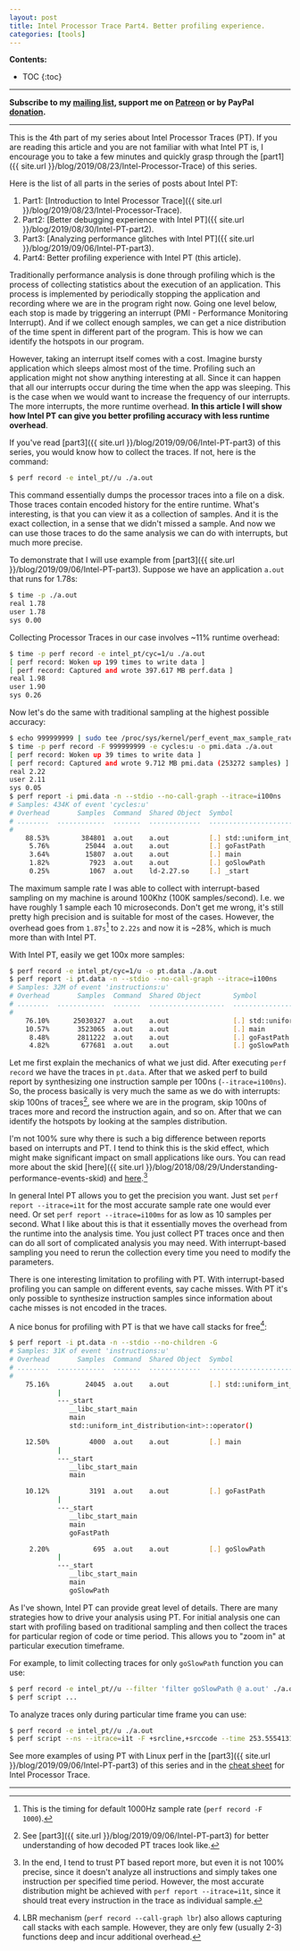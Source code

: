 ```yaml
---
layout: post
title: Intel Processor Trace Part4. Better profiling experience.
categories: [tools]
---
```


**Contents:**
* TOC
{:toc}

------
**Subscribe to my [mailing list](https://mailchi.mp/4eb73720aafe/easyperf), support me on [Patreon](https://www.patreon.com/dendibakh) or by PayPal [donation](https://www.paypal.com/cgi-bin/webscr?cmd=_donations&business=TBM3NW8TKTT34&currency_code=USD&source=url).**

------

This is the 4th part of my series about Intel Processor Traces (PT). If you are reading this article and you are not familiar with what Intel PT is, I encourage you to take a few minutes and quickly grasp through the [part1]({{ site.url }}/blog/2019/08/23/Intel-Processor-Trace) of this series.

Here is the list of all parts in the series of posts about Intel PT:
1. Part1: [Introduction to Intel Processor Trace]({{ site.url }}/blog/2019/08/23/Intel-Processor-Trace).
2. Part2: [Better debugging experience with Intel PT]({{ site.url }}/blog/2019/08/30/Intel-PT-part2).
3. Part3: [Analyzing performance glitches with Intel PT]({{ site.url }}/blog/2019/09/06/Intel-PT-part3).
4. Part4: Better profiling experience with Intel PT (this article).

Traditionally performance analysis is done through profiling which is the process of collecting statistics about the execution of an application. This process is implemented by periodically stopping the application and recording where we are in the program right now. Going one level below, each stop is made by triggering an interrupt (PMI - Performance Monitoring Interrupt). And if we collect enough samples, we can get a nice distribution of the time spent in different part of the program. This is how we can identify the hotspots in our program.

However, taking an interrupt itself comes with a cost. Imagine bursty application which sleeps almost most of the time. Profiling such an application might not show anything interesting at all. Since it can happen that all our interrupts occur during the time when the app was sleeping. This is the case when we would want to increase the frequency of our interrupts. The more interrupts, the more runtime overhead. **In this article I will show how Intel PT can give you better profiling accuracy with less runtime overhead**.

If you've read [part3]({{ site.url }}/blog/2019/09/06/Intel-PT-part3) of this series, you would know how to collect the traces. If not, here is the command:

```bash
$ perf record -e intel_pt//u ./a.out
```

This command essentially dumps the processor traces into a file on a disk. Those traces contain encoded history for the entire runtime. What's interesting, is that you can view it as a collection of samples. And it is the exact collection, in a sense that we didn't missed a sample. And now we can use those traces to do the same analysis we can do with interrupts, but much more precise.

To demonstrate that I will use example from [part3]({{ site.url }}/blog/2019/09/06/Intel-PT-part3). Suppose we have an application `a.out` that runs for 1.78s:

```bash
$ time -p ./a.out
real 1.78
user 1.78
sys 0.00
```

Collecting Processor Traces in our case involves ~11% runtime overhead:

```bash
$ time -p perf record -e intel_pt/cyc=1/u ./a.out
[ perf record: Woken up 199 times to write data ]
[ perf record: Captured and wrote 397.617 MB perf.data ]
real 1.98
user 1.90
sys 0.26
```

Now let's do the same with traditional sampling at the highest possible accuracy:

```bash
$ echo 999999999 | sudo tee /proc/sys/kernel/perf_event_max_sample_rate
$ time -p perf record -F 999999999 -e cycles:u -o pmi.data ./a.out
[ perf record: Woken up 39 times to write data ]
[ perf record: Captured and wrote 9.712 MB pmi.data (253272 samples) ]
real 2.22
user 2.11
sys 0.05
$ perf report -i pmi.data -n --stdio --no-call-graph --itrace=i100ns
# Samples: 434K of event 'cycles:u'
# Overhead       Samples  Command  Shared Object  Symbol                                                                                                                         
# ........  ............  .......  .............  ..................................................
#
    88.53%        384801  a.out    a.out          [.] std::uniform_int_distribution<int>::operator()
     5.76%         25044  a.out    a.out          [.] goFastPath
     3.64%         15807  a.out    a.out          [.] main
     1.82%          7923  a.out    a.out          [.] goSlowPath
     0.25%          1067  a.out    ld-2.27.so     [.] _start
```

The maximum sample rate I was able to collect with interrupt-based sampling on my machine is around 100Khz (100K samples/second). I.e. we have roughly 1 sample each 10 microseconds. Don't get me wrong, it's still pretty high precision and is suitable for most of the cases. However, the overhead goes from `1.87s`[^1] to `2.22s` and now it is ~28%, which is much more than with Intel PT.

With Intel PT, easily we get 100x more samples:

```bash
$ perf record -e intel_pt/cyc=1/u -o pt.data ./a.out
$ perf report -i pt.data -n --stdio --no-call-graph --itrace=i100ns
# Samples: 32M of event 'instructions:u'
# Overhead       Samples  Command  Shared Object        Symbol                                                                                                                         
# ........  ............  .......  ...................  ..................................................
#
    76.10%      25030327  a.out    a.out                [.] std::uniform_int_distribution<int>::operator()
    10.57%       3523065  a.out    a.out                [.] main
     8.48%       2811222  a.out    a.out                [.] goFastPath
     4.82%        677681  a.out    a.out                [.] goSlowPath
```

Let me first explain the mechanics of what we just did. After executing `perf record` we have the traces in `pt.data`. After that we asked perf to build report by synthesizing one instruction sample per 100ns (`--itrace=i100ns`). So, the process basically is very much the same as we do with interrupts: skip 100ns of traces[^2], see where we are in the program, skip 100ns of traces more and record the instruction again, and so on. After that we can identify the hotspots by looking at the samples distribution. 

I'm not 100% sure why there is such a big difference between reports based on interrupts and PT. I tend to think this is the skid effect, which might make significant impact on small applications like ours. You can read more about the skid [here]({{ site.url }}/blog/2018/08/29/Understanding-performance-events-skid) and [here](https://travisdowns.github.io/blog/2019/08/20/interrupts.html).[^3] 

In general Intel PT allows you to get the precision you want. Just set `perf report --itrace=i1t` for the most accurate sample rate one would ever need. Or set `perf report --itrace=i100ms` for as low as 10 samples per second. What I like about this is that it essentially moves the overhead from the runtime into the analysis time. You just collect PT traces once and then can do all sort of complicated analysis you may need. With interrupt-based sampling you need to rerun the collection every time you need to modify the parameters.

There is one interesting limitation to profiling with PT. With interrupt-based profiling you can sample on different events, say cache misses. With PT it's only possible to synthesize instruction samples since information about cache misses is not encoded in the traces.

A nice bonus for profiling with PT is that we have call stacks for free[^4]: 

```bash
$ perf report -i pt.data -n --stdio --no-children -G
# Samples: 31K of event 'instructions:u'
# Overhead       Samples  Command  Shared Object  Symbol                                                                                                                         
# ........  ............  .......  .............  ..................................................
#
    75.16%         24045  a.out    a.out          [.] std::uniform_int_distribution<int>::operator()
            |
            ---_start
               __libc_start_main
               main
               std::uniform_int_distribution<int>::operator()

    12.50%          4000  a.out    a.out          [.] main
            |
            ---_start
               __libc_start_main
               main

    10.12%          3191  a.out    a.out          [.] goFastPath
            |
            ---_start
               __libc_start_main
               main
               goFastPath

     2.20%           695  a.out    a.out          [.] goSlowPath
            |
            ---_start
               __libc_start_main
               main
               goSlowPath
```

As I've shown, Intel PT can provide great level of details. There are many strategies how to drive your analysis using PT. For initial analysis one can start with profiling based on traditional sampling and then collect the traces for particular region of code or time period. This allows you to "zoom in" at particular execution timeframe. 

For example, to limit collecting traces for only `goSlowPath` function you can use:
```bash
$ perf record -e intel_pt//u --filter 'filter goSlowPath @ a.out' ./a.out
$ perf script ...
```

To analyze traces only during particular time frame you can use:
```bash
$ perf record -e intel_pt//u ./a.out
$ perf script --ns --itrace=i1t -F +srcline,+srccode --time 253.555413140,253.555413520 > time_range.dump
```

See more examples of using PT with Linux perf in the [part3]({{ site.url }}/blog/2019/09/06/Intel-PT-part3) of this series and in the [cheat sheet](http://halobates.de/blog/p/410) for Intel Processor Trace.


------

[^1]: This is the timing for default 1000Hz sample rate (`perf record -F 1000`).
[^2]: See [part3]({{ site.url }}/blog/2019/09/06/Intel-PT-part3) for better understanding of how decoded PT traces look like.
[^3]: In the end, I tend to trust PT based report more, but even it is not 100% precise, since it doesn't analyze all instructions and simply takes one instruction per specified time period. However, the most accurate distribution might be achieved with `perf report --itrace=i1t`, since it should treat every instruction in the trace as individual sample.
[^4]: LBR mechanism (`perf record --call-graph lbr`) also allows capturing call stacks with each sample. However, they are only few (usually 2-3) functions deep and incur additional overhead.

